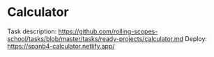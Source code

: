 # Calculator
Task description: https://github.com/rolling-scopes-school/tasks/blob/master/tasks/ready-projects/calculator.md
Deploy: https://spanb4-calculator.netlify.app/
